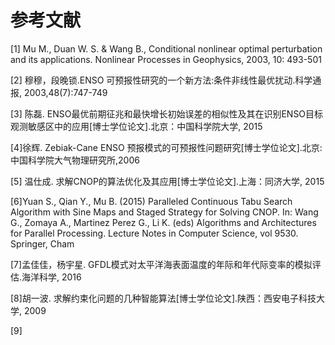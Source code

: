 # 参考文献

[1]	Mu M., Duan W. S. & Wang B., Conditional nonlinear optimal perturbation and its applications. Nonlinear Processes in Geophysics, 2003, 10: 493-501
[2]	穆穆，段晚锁.ENSO 可预报性研究的一个新方法:条件非线性最优扰动.科学通报, 2003,48(7):747-749

[3] 陈磊. ENSO最优前期征兆和最快增长初始误差的相似性及其在识别ENSO目标观测敏感区中的应用[博士学位论文].北京：中国科学院大学, 2015

[4]徐辉. Zebiak-Cane ENSO 预报模式的可预报性问题研究[博士学位论文].北京:中国科学院大气物理研究所,2006

[5] 温仕成. 求解CNOP的算法优化及其应用[博士学位论文].上海：同济大学, 2015

[6]Yuan S., Qian Y., Mu B. (2015) Paralleled Continuous Tabu Search Algorithm with Sine Maps and Staged Strategy for Solving CNOP. In: Wang G., Zomaya A., Martinez Perez G., Li K. (eds) Algorithms and Architectures for Parallel Processing. Lecture Notes in Computer Science, vol 9530. Springer, Cham

[7]孟佳佳，杨宇星. GFDL模式对太平洋海表面温度的年际和年代际变率的模拟评估.海洋科学, 2016

[8]胡一波. 求解约束化问题的几种智能算法[博士学位论文].陕西：西安电子科技大学, 2009

[9]